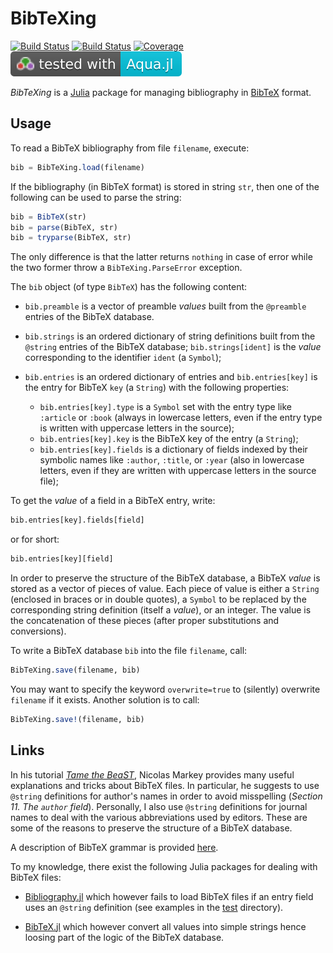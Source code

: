 # BibTeXing

[![Build Status](https://github.com/emmt/BibTeXing.jl/actions/workflows/CI.yml/badge.svg?branch=main)](https://github.com/emmt/BibTeXing.jl/actions/workflows/CI.yml?query=branch%3Amain)
[![Build Status](https://ci.appveyor.com/api/projects/status/github/emmt/BibTeXing.jl?svg=true)](https://ci.appveyor.com/project/emmt/BibTeXing-jl)
[![Coverage](https://codecov.io/gh/emmt/BibTeXing.jl/branch/main/graph/badge.svg)](https://codecov.io/gh/emmt/BibTeXing.jl)
[![Aqua QA](https://raw.githubusercontent.com/JuliaTesting/Aqua.jl/master/badge.svg)](https://github.com/JuliaTesting/Aqua.jl)

*BibTeXing* is a [Julia](https://julialang.org) package for managing bibliography in
[BibTeX](https://en.wikipedia.org/wiki/BibTeX) format.

## Usage

To read a BibTeX bibliography from file `filename`, execute:

``` julia
bib = BibTeXing.load(filename)
```

If the bibliography (in BibTeX format) is stored in string `str`, then one of the following
can be used to parse the string:

``` julia
bib = BibTeX(str)
bib = parse(BibTeX, str)
bib = tryparse(BibTeX, str)
```

The only difference is that the latter returns `nothing` in case of error while the two
former throw a `BibTeXing.ParseError` exception.

The `bib` object (of type `BibTeX`) has the following content:

- `bib.preamble` is a vector of preamble *values* built from the `@preamble` entries of the
   BibTeX database.

- `bib.strings` is an ordered dictionary of string definitions built from the `@string`
   entries of the BibTeX database; `bib.strings[ident]` is the *value* corresponding to the
   identifier `ident` (a `Symbol`);

- `bib.entries` is an ordered dictionary of entries and `bib.entries[key]` is the entry for
  BibTeX `key` (a `String`) with the following properties:

  - `bib.entries[key].type` is a `Symbol` set with the entry type like `:article` or `:book`
    (always in lowercase letters, even if the entry type is written with uppercase letters
    in the source);
  - `bib.entries[key].key` is the BibTeX key of the entry (a `String`);
  - `bib.entries[key].fields` is a dictionary of fields indexed by their symbolic names like
    `:author`, `:title`, or `:year` (also in lowercase letters, even if they are written
    with uppercase letters in the source file);

To get the *value* of a field in a BibTeX entry, write:

``` julia
bib.entries[key].fields[field]
```

or for short:

``` julia
bib.entries[key][field]
```

In order to preserve the structure of the BibTeX database, a BibTeX *value* is stored as a
vector of pieces of value. Each piece of value is either a `String` (enclosed in braces or
in double quotes), a `Symbol` to be replaced by the corresponding string definition (itself
a *value*), or an integer. The value is the concatenation of these pieces (after proper
substitutions and conversions).

To write a BibTeX database `bib` into the file `filename`, call:

``` julia
BibTeXing.save(filename, bib)
```

You may want to specify the keyword `overwrite=true` to (silently) overwrite `filename` if
it exists. Another solution is to call:

``` julia
BibTeXing.save!(filename, bib)
```


## Links

In his tutorial [*Tame the
BeaST*](https://tug.ctan.org/info/bibtex/tamethebeast/ttb_en.pdf), Nicolas Markey provides
many useful explanations and tricks about BibTeX files. In particular, he suggests to use
`@string` definitions for author's names in order to avoid misspelling (*Section 11. The
`author` field*). Personally, I also use `@string` definitions for journal names to deal
with the various abbreviations used by editors. These are some of the reasons to preserve
the structure of a BibTeX database.

A description of BibTeX grammar is provided [here](https://github.com/aclements/biblib#recognized-grammar).

To my knowledge, there exist the following Julia packages for dealing with BibTeX files:

- [Bibliography.jl](https://github.com/Humans-of-Julia/Bibliography.jl) which however fails
  to load BibTeX files if an entry field uses an `@string` definition (see examples in the
  [test](./test) directory).

- [BibTeX.jl](https://github.com/JuliaTeX/BibTeX.jl) which however convert all values into
  simple strings hence loosing part of the logic of the BibTeX database.
